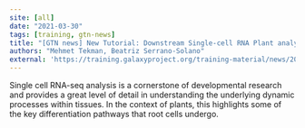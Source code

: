 ```yaml
---
site: [all]
date: "2021-03-30"
tags: [training, gtn-news]
title: "[GTN news] New Tutorial: Downstream Single-cell RNA Plant analysis with ScanPy"
authors: "Mehmet Tekman, Beatriz Serrano-Solano"
external: 'https://training.galaxyproject.org/training-material/news/2021/03/30/tutorial_scrna_plant.html'
---
```


Single cell RNA-seq analysis is a cornerstone of developmental research and provides a great level of detail in understanding the underlying dynamic processes within tissues. In the context of plants, this highlights some of the key differentiation pathways that root cells undergo.

